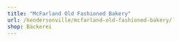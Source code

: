 ```yaml
---
title: "McFarland Old Fashioned Bakery"
url: /hendersonville/mcfarland-old-fashioned-bakery/
shop: Bäckerei
---
```

